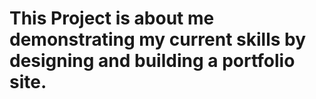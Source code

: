 # This Project is about me demonstrating my current skills by designing and building a portfolio site. 